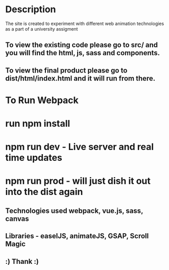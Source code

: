
# Description
The site is created to experiment with different web animation technologies as a part of a university assigment

## To view the existing code please go to src/ and you will find the html, js, sass and components.

## To view the final product please go to dist/html/index.html and it will run from there. 

# To Run Webpack 

# run npm install 

# npm run dev - Live server and real time updates
# npm run prod - will just dish it out into the dist again 

## Technologies used webpack, vue.js, sass, canvas
## Libraries - easelJS, animateJS, GSAP, Scroll Magic

## :) Thank :) 